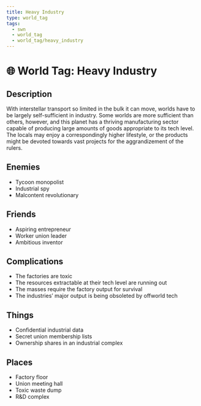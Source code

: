 ```yaml
---
title: Heavy Industry
type: world_tag
tags:
  - swn
  - world_tag
  - world_tag/heavy_industry
---
```

# 🌐 World Tag: Heavy Industry

## Description
With interstellar transport so limited in the bulk it can move, worlds have to be largely self-sufficient in industry. Some worlds are more sufficient than others, however, and this planet has a thriving manufacturing sector capable of producing large amounts of goods appropriate to its tech level. The locals may enjoy a correspondingly higher lifestyle, or the products might be devoted towards vast projects for the aggrandizement of the rulers.
## Enemies
- Tycoon monopolist
- Industrial spy
- Malcontent revolutionary

## Friends
- Aspiring entrepreneur
- Worker union leader
- Ambitious inventor

## Complications
- The factories are toxic
- The resources extractable at their tech level are running out
- The masses require the factory output for survival
- The industries’ major output is being obsoleted by offworld tech

## Things
- Confidential industrial data
- Secret union membership lists
- Ownership shares in an industrial complex

## Places
- Factory floor
- Union meeting hall
- Toxic waste dump
- R&D complex

